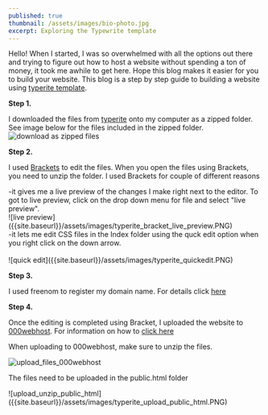 ```yaml
---
published: true
thumbnail: /assets/images/bio-photo.jpg
excerpt: Exploring the Typewrite template
---
```

Hello!
When I started, I was so overwhelmed with all the options out there and trying to figure out how to host a website without spending a ton of money, it took me awhile to get here. Hope this blog makes it easier for you to build your website. This blog is a step by step guide to building a website using [typerite template](https://www.styleshout.com/free-templates/typerite/).

**Step 1.** 
  
I downloaded the files from [typerite](https://www.styleshout.com/free-templates/typerite/) onto my computer as a zipped folder. See image below for the files included in the zipped folder.
<br>
![download as zipped files]({{site.baseurl}}/assets/images/typerite_downloaded_files_typerite_mycomp.PNG)

**Step 2.** 
 
I used [Brackets](http://brackets.io/) to edit the files. When you open the files using Brackets, you need to unzip the folder. I used Brackets for couple of different reasons
<div>
-it gives me a live preview of the changes I make right next to the editor. To got to live preview, click on the drop down menu for file and select "live preview". 
<br>
</div>
![live preview]({{site.baseurl}}/assets/images/typerite_bracket_live_preview.PNG)
<br>
<div>
-it lets me edit CSS files in the Index folder using the quck edit option when you right click on the down arrow.
</div>
<br>
![quick edit]({{site.baseurl}}/assets/images/typerite_quickedit.PNG)

**Step 3.** 

I used freenom to register my domain name. For details click [here](https://blog.eshani.ml/tools-and-courses-to-set_up-website-edit/ "Domain_name")

**Step 4.** 

Once the editing is completed using Bracket, I uploaded the website to [000webhost](https://www.000webhost.com/). For information on how to [click here](https://blog.eshani.ml/tools-and-courses-to-set_up-website-edit/ "Cname")

When uploading to 000webhost, make sure to unzip the files.

![upload_files_000webhost]({{site.baseurl}}/assets/images/typerite_upload_file_webhost.PNG)

<p class= "notice--danger">
The files need to be uploaded in the public.html folder
</p>
![upload_unzip_public_html]({{site.baseurl}}/assets/images/typerite_upload_public_html.PNG)
